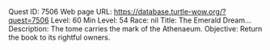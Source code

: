 Quest ID: 7506
Web page URL: https://database.turtle-wow.org/?quest=7506
Level: 60
Min Level: 54
Race: nil
Title: The Emerald Dream...
Description: The tome carries the mark of the Athenaeum.
Objective: Return the book to its rightful owners.
